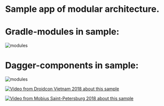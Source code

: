 # Sample app of modular architecture.

# Gradle-modules in sample:

![modules](/images/modules-overview.png)

# Dagger-components in sample:

![modules](/images/dagger-graph.png)


[![Video from Droidcon Vietnam 2018 about this sample](https://img.youtube.com/vi/fYY-TDYW8yI/0.jpg)](https://www.youtube.com/watch?v=fYY-TDYW8yI)


[![Video from Mobius Saint-Petersburg 2018 about this sample](https://img.youtube.com/vi/FMiFtsew2UY/0.jpg)](https://www.youtube.com/watch?v=FMiFtsew2UY)

